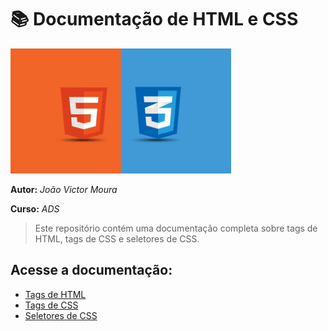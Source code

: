 # 📚 Documentação de HTML e CSS

<p align="left">
    <img src="./Arquivos/Html&Css.jpeg" alt="Logo" width="70%">
</p>

**Autor:**  *João Victor Moura*

**Curso:**  *ADS*

> Este repositório contém uma documentação completa sobre tags de HTML, tags de CSS e seletores de CSS.

## Acesse a documentação:

* [Tags de HTML](./html.md)
* [Tags de CSS](./css.md)
* [Seletores de CSS](./Seletores.md)
